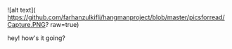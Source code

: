![alt text]( https://github.com/farhanzulkifli/hangmanproject/blob/master/picsforread/Capture.PNG? raw=true)

hey! how's it going?